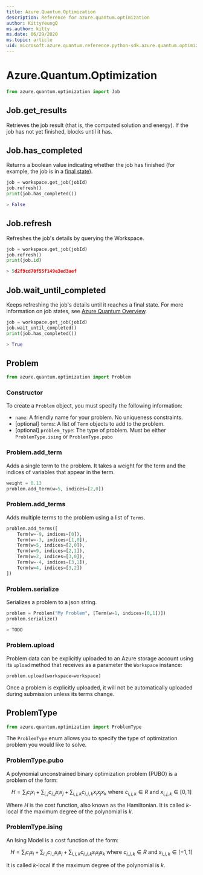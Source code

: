 ```yaml
---
title: Azure.Quantum.Optimization
description: Reference for azure.quantum.optimization
author: KittyYeungQ
ms.author: kitty
ms.date: 06/29/2020
ms.topic: article
uid: microsoft.azure.quantum.reference.python-sdk.azure.quantum.optimization
---
```


# Azure.Quantum.Optimization

```py
from azure.quantum.optimization import Job
```

## Job.get_results

Retrieves the job result (that is, the computed solution and energy). If the job has not
yet finished, blocks until it has.

## Job.has_completed

Returns a boolean value indicating whether the job has finished (for example, the job is in a
[final state](xref:microsoft.azure.quantum.overview#Job-Lifecycle)).

```py
job = workspace.get_job(jobId)
job.refresh()
print(job.has_completed())

> False
```

## Job.refresh

Refreshes the job's details by querying the Workspace.

```py
job = workspace.get_job(jobId)
job.refresh()
print(job.id)

> 5d2f9cd70f55f149e3ed3aef
```

## Job.wait_until_completed

Keeps refreshing the job's details until it reaches a final state. For more information on job states, see [Azure Quantum Overview](xref:microsoft.azure.quantum.overview).

```py
job = workspace.get_job(jobId)
job.wait_until_completed()
print(job.has_completed())

> True
```

## Problem

```py
from azure.quantum.optimization import Problem
```

### Constructor

To create a `Problem` object, you must specify the following information:

- `name`: A friendly name for your problem. No uniqueness constraints.
- [optional] `terms`: A list of `Term` objects to add to the problem.
- [optional] `problem_type`: The type of problem. Must be either
  `ProblemType.ising` or `ProblemType.pubo`

### Problem.add_term

Adds a single term to the problem. It takes a weight for the term and the indices
of variables that appear in the term.
```py
weight = 0.13
problem.add_term(w=5, indices=[2,0])
```

### Problem.add_terms

Adds multiple terms to the problem using a list of `Terms`.

```py
problem.add_terms([
    Term(w=-9, indices=[0]),
    Term(w=-3, indices=[1,0]),
    Term(w=5, indices=[2,0]),
    Term(w=9, indices=[2,1]),
    Term(w=2, indices=[3,0]),
    Term(w=-4, indices=[3,1]),
    Term(w=4, indices=[3,2])
])
```

### Problem.serialize

Serializes a problem to a json string.

```py
problem = Problem("My Problem", [Term(w=1, indices=[0,1])])
problem.serialize()

> TODO
```

### Problem.upload

Problem data can be explicitly uploaded to an Azure storage account using its
`upload` method that receives as a parameter the `Workspace` instance:
```py
problem.upload(workspace=workspace)
```

Once a problem is explicitly uploaded, it will not be automatically uploaded
during submission unless its terms change.

## ProblemType

```py
from azure.quantum.optimization import ProblemType
```

The `ProblemType` enum allows you to specify the type of optimization problem
you would like to solve.

### ProblemType.pubo

A polynomial unconstrained binary optimization problem (PUBO) is a problem of
the form:

$$H = \sum_{i} c_{i} x_{i} + \sum_{i,j} c_{i,j} x_{i} x_{j} + \sum_{i,j,k}
c_{i,j,k} x_{i} x_{j} x_{k} \text{ where } c_{i,j,k} \in R \text{ and }
x_{i,j,k} \in [0, 1]$$

Where *H* is the cost function, also known as the Hamiltonian. It is called
*k*-local if the maximum degree of the polynomial is *k*.

### ProblemType.ising

An Ising Model is a cost function of the form:

$$H = \sum_{i} c_{i} s_{i} + \sum_{i,j} c_{i,j} s_{i} s_{j} + \sum_{i,j,k}
c_{i,j,k} s_{i} s_{j} s_{k} \text{ where } c_{i,j,k} \in R \text{ and }
s_{i,j,k} \in [-1, 1]$$

It is called *k*-local if the maximum degree of the polynomial is *k*.
